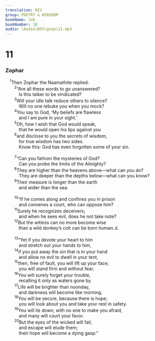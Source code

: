 ```yaml
---
translation: NIV
group: POETRY & WINSDOM
bookName: Job 
bookNumber: 18
audio: \Audio\NIV\giop\11.mp3
---
```


<div class="title"><h1>11</h1><h3>Zophar </h3></div>
<span class="verse giop_11_1"> <sup>1</sup>Then Zophar the Naamathite replied: <br/></span>
<span class="verse giop_11_2">  <sup>2</sup>“Are all these words to go unanswered? <br/>   Is this talker to be vindicated? <br/></span>
<span class="verse giop_11_3">  <sup>3</sup>Will your idle talk reduce others to silence? <br/>   Will no one rebuke you when you mock? <br/></span>
<span class="verse giop_11_4">  <sup>4</sup>You say to God, ‘My beliefs are flawless <br/>   and I am pure in your sight.’ <br/></span>
<span class="verse giop_11_5">  <sup>5</sup>Oh, how I wish that God would speak, <br/>   that he would open his lips against you <br/></span>
<span class="verse giop_11_6">  <sup>6</sup>and disclose to you the secrets of wisdom, <br/>   for true wisdom has two sides. <br/>   Know this: God has even forgotten some of your sin. <br/><br/></span>
<span class="verse giop_11_7">  <sup>7</sup>“Can you fathom the mysteries of God? <br/>   Can you probe the limits of the Almighty? <br/></span>
<span class="verse giop_11_8">  <sup>8</sup>They are higher than the heavens above—what can you do? <br/>   They are deeper than the depths below—what can you know? <br/></span>
<span class="verse giop_11_9">  <sup>9</sup>Their measure is longer than the earth <br/>   and wider than the sea. <br/><br/></span>
<span class="verse giop_11_10">  <sup>10</sup>“If he comes along and confines you in prison <br/>   and convenes a court, who can oppose him? <br/></span>
<span class="verse giop_11_11">  <sup>11</sup>Surely he recognizes deceivers; <br/>   and when he sees evil, does he not take note? <br/></span>
<span class="verse giop_11_12">  <sup>12</sup>But the witless can no more become wise <br/>   than a wild donkey’s colt can be born human.<a data-toggle="tooltip" data-placement="bottom" title="Or wild donkey can be born tame">⚓</a><br/><br/></span>
<span class="verse giop_11_13">  <sup>13</sup>“Yet if you devote your heart to him <br/>   and stretch out your hands to him, <br/></span>
<span class="verse giop_11_14">  <sup>14</sup>if you put away the sin that is in your hand <br/>   and allow no evil to dwell in your tent, <br/></span>
<span class="verse giop_11_15">  <sup>15</sup>then, free of fault, you will lift up your face; <br/>   you will stand firm and without fear. <br/></span>
<span class="verse giop_11_16">  <sup>16</sup>You will surely forget your trouble, <br/>   recalling it only as waters gone by. <br/></span>
<span class="verse giop_11_17">  <sup>17</sup>Life will be brighter than noonday, <br/>   and darkness will become like morning. <br/></span>
<span class="verse giop_11_18">  <sup>18</sup>You will be secure, because there is hope; <br/>   you will look about you and take your rest in safety. <br/></span>
<span class="verse giop_11_19">  <sup>19</sup>You will lie down, with no one to make you afraid, <br/>   and many will court your favor. <br/></span>
<span class="verse giop_11_20">  <sup>20</sup>But the eyes of the wicked will fail, <br/>   and escape will elude them; <br/>   their hope will become a dying gasp.” <br/></span>
